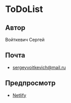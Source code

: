 # ToDoList

## Автор
Войткевич Сергей

## Почта
- [sergeyvoitkevich@mail.ru](mailto:sergeyvoitkevich@mail.ru)

## Предпросмотр
* [Netlify](https://todolist-react7.netlify.app/)